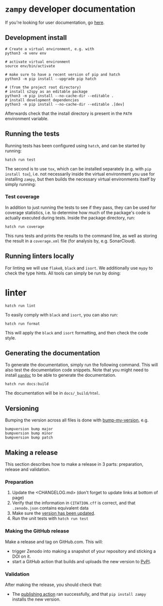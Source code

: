 # `zampy` developer documentation

If you're looking for user documentation, go [here](index.md).

## Development install

```shell
# Create a virtual environment, e.g. with
python3 -m venv env

# activate virtual environment
source env/bin/activate

# make sure to have a recent version of pip and hatch
python3 -m pip install --upgrade pip hatch

# (from the project root directory)
# install s2spy as an editable package
python3 -m pip install --no-cache-dir --editable .
# install development dependencies
python3 -m pip install --no-cache-dir --editable .[dev]
```

Afterwards check that the install directory is present in the `PATH` environment variable.

## Running the tests

Running tests has been configured using `hatch`, and can be started by running:

```shell
hatch run test
```

The second is to use `tox`, which can be installed separately (e.g. with `pip install tox`), i.e. not necessarily inside the virtual environment you use for installing `zampy`, but then builds the necessary virtual environments itself by simply running:

### Test coverage

In addition to just running the tests to see if they pass, they can be used for coverage statistics, i.e. to determine how much of the package's code is actually executed during tests.
Inside the package directory, run:

```shell
hatch run coverage
```

This runs tests and prints the results to the command line, as well as storing the result in a `coverage.xml` file (for analysis by, e.g. SonarCloud).

## Running linters locally

For linting we will use `flake8`, `black` and `isort`. We additionally use `mypy` to check the type hints.
All tools can simply be run by doing:

# linter
```shell
hatch run lint
```

To easily comply with `black` and `isort`, you can also run:

```shell
hatch run format
```

This will apply the `black` and `isort` formatting, and then check the code style.


## Generating the documentation
To generate the documentation, simply run the following command. This will also test the documentation code snippets. Note that you might need to install [`pandoc`](https://pandoc.org/) to be able to generate the documentation.

```shell
hatch run docs:build
```

The documentation will be in `docs/_build/html`.

## Versioning

Bumping the version across all files is done with [bump-my-version](https://github.com/callowayproject/bump-my-version), e.g.

```shell
bumpversion bump major
bumpversion bump minor
bumpversion bump patch
```

## Making a release

This section describes how to make a release in 3 parts: preparation, release and validation.

### Preparation

1. Update the <CHANGELOG.md> (don't forget to update links at bottom of page)
2. Verify that the information in `CITATION.cff` is correct, and that `.zenodo.json` contains equivalent data
3. Make sure the [version has been updated](#versioning).
4. Run the unit tests with `hatch run test`

### Making the GitHub release

Make a release and tag on GitHub.com. This will:

 - trigger Zenodo into making a snapshot of your repository and sticking a DOI on it.
 - start a GitHub action that builds and uploads the new version to [PyPI](https://pypi.org/project/zampy/).

### Validation

After making the release, you should check that:

- The [publishing action](https://github.com/EcoExtreML/zampy/.github/workflows/publish.yml) ran successfully, and that `pip install zampy` installs the new version.
